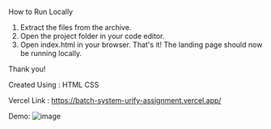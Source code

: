 How to Run Locally
 1. Extract the files from the archive.
 2. Open the project folder in your code editor.
 3. Open index.html in your browser.
That's it! The landing page should now be running locally.

Thank you!

Created Using :
HTML
CSS

Vercel Link :
https://batch-system-urify-assignment.vercel.app/

Demo:
![image](https://github.com/vibhavp6/Batch-System-Urify-Assignment/assets/124075000/989bc99b-b78f-4b24-88ae-154702191b13)

